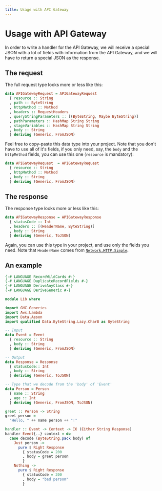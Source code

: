 ```yaml
---
title: Usage with API Gateway
---
```


# Usage with API Gateway

In order to write a handler for the API Gateway, we will receive a special JSON with
a lot of fields with information from the API Gateway, and we will have to return
a special JSON as the response.

## The request

The full request type looks more or less like this:

```haskell
data APIGatewayRequest = APIGatewayRequest
  { resource :: String
  , path :: ByteString
  , httpMethod :: Method
  , headers :: RequestHeaders
  , queryStringParameters :: [(ByteString, Maybe ByteString)]
  , pathParameters :: HashMap String String
  , stageVariables :: HashMap String String
  , body :: String
  } deriving (Generic, FromJSON)
```

Feel free to copy-paste this data type into your project. Note that you don't have to use all of
it's fields, if you only need, say, the `body` and the `httpMethod` fields, you can use this one
(`resource` is mandatory):

```haskell
data APIGatewayRequest	= APIGatewayRequest
  { resource :: String
  , httpMethod :: Method
  , body :: String
  } deriving (Generic, FromJSON)
```

## The response

The response type looks more or less like this:

```haskell
data APIGatewayResponse = APIGatewayResponse
  { statusCode :: Int
  , headers :: [(HeaderName, ByteString)]
  , body :: String
  } deriving (Generic, ToJSON)
```

Again, you can use this type in your project, and use only the fields you need.
Note that `HeaderName` comes from [`Network.HTTP.Simple`](https://hackage.haskell.org/package/http-conduit-2.3.7.1/docs/Network-HTTP-Simple.html#t:Header).

## An example

```haskell top
{-# LANGUAGE RecordWildCards #-}
{-# LANGUAGE DuplicateRecordFields #-}
{-# LANGUAGE DeriveAnyClass #-}
{-# LANGUAGE DeriveGeneric #-}

module Lib where

import GHC.Generics
import Aws.Lambda
import Data.Aeson
import qualified Data.ByteString.Lazy.Char8 as ByteString

-- Input
data Event = Event
  { resource :: String
  , body :: String
  } deriving (Generic, FromJSON)

-- Output
data Response = Response
  { statusCode:: Int
  , body :: String
  } deriving (Generic, ToJSON)

-- Type that we decode from the 'body' of 'Event'
data Person = Person
  { name :: String
  , age :: Int
  } deriving (Generic, FromJSON, ToJSON)

greet :: Person -> String
greet person =
  "Hello, " ++ name person ++ "!"

handler :: Event -> Context -> IO (Either String Response)
handler Event{..} context = do
  case decode (ByteString.pack body) of
    Just person ->
      pure $ Right Response
        { statusCode = 200
        , body = greet person
        }
    Nothing ->
      pure $ Right Response
        { statusCode = 200
        , body = "bad person"
        }
```